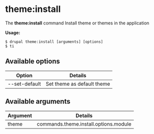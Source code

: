 # theme:install
The **theme:install** command Install theme or themes in the application

**Usage:**
```
$ drupal theme:install [arguments] [options] 
$ ti  
```

## Available options
Option | Details
-------|-------------
--set-default | Set theme as default theme

## Available arguments
Argument | Details
---------|-------------
theme | commands.theme.install.options.module
